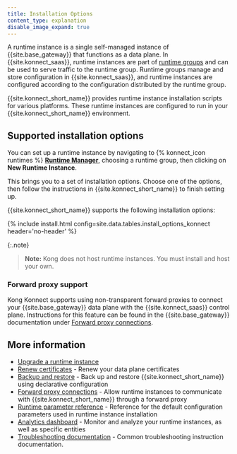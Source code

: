 ```yaml
---
title: Installation Options
content_type: explanation
disable_image_expand: true
---
```


A runtime instance is a single self-managed instance of {{site.base_gateway}} that functions as a data plane. In {{site.konnect_saas}}, runtime instances are part of [runtime groups](/konnect/runtime-manager/runtime-groups) and can be used to serve traffic to the runtime group. Runtime groups manage and store configuration in {{site.konnect_saas}}, and runtime instances are configured according to the configuration distributed by the runtime group. 

{{site.konnect_short_name}} provides runtime instance installation scripts for various platforms. 
These runtime instances are configured to run in your {{site.konnect_short_name}} environment.

## Supported installation options

You can set up a runtime instance by navigating to {% konnect_icon runtimes %} [**Runtime Manager**](https://cloud.konghq.com/runtime-manager/), choosing a runtime group, then clicking on **New Runtime Instance**.

This brings you to a set of installation options. Choose one of the options, then follow the instructions in {{site.konnect_short_name}} to finish setting up.

{{site.konnect_short_name}} supports the following installation options:

{% include install.html config=site.data.tables.install_options_konnect header='no-header' %}

{:.note}
> **Note:** Kong does not host runtime instances. You must install and host your own.

### Forward proxy support

Kong Konnect supports using non-transparent forward proxies to connect your {{site.base_gateway}} data plane with the {{site.konnect_saas}} control plane. Instructions for this feature can be found in the {{site.base_gateway}} documentation under [Forward proxy connections](/gateway/latest/production/networking/cp-dp-proxy/).

## More information

- [Upgrade a runtime instance](/konnect/runtime-manager/runtime-instances/upgrade/)
- [Renew certificates](/konnect/runtime-manager/runtime-instances/renew-certificates/) - Renew your data plane certificates
- [Backup and restore](/konnect/runtime-manager/backup-restore/) - Back up and restore {{site.konnect_short_name}} using declarative configuration
- [Forward proxy connections](/gateway/latest/production/networking/cp-dp-proxy/) - Allow runtime instances to communicate with {{site.konnect_short_name}} through a forward proxy
- [Runtime parameter reference](/konnect/runtime-manager/runtime-instances/runtime-parameter-reference/) - Reference for the default configuration parameters used in runtime instance installation
- [Analytics dashboard](/konnect/analytics/) - Monitor and analyze your runtime instances, as well as specific entities
- [Troubleshooting documentation](/konnect/runtime-manager/troubleshoot/) - Common troubleshooting instruction documentation.
